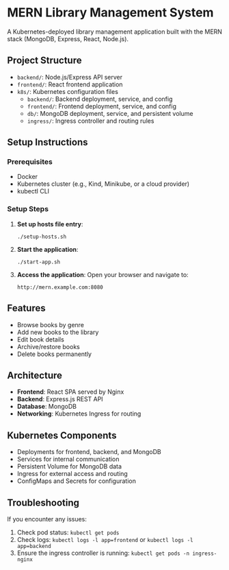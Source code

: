 # MERN Library Management System

A Kubernetes-deployed library management application built with the MERN stack (MongoDB, Express, React, Node.js).

## Project Structure

- `backend/`: Node.js/Express API server
- `frontend/`: React frontend application
- `k8s/`: Kubernetes configuration files
  - `backend/`: Backend deployment, service, and config
  - `frontend/`: Frontend deployment, service, and config
  - `db/`: MongoDB deployment, service, and persistent volume
  - `ingress/`: Ingress controller and routing rules

## Setup Instructions

### Prerequisites

- Docker
- Kubernetes cluster (e.g., Kind, Minikube, or a cloud provider)
- kubectl CLI

### Setup Steps

1. **Set up hosts file entry**:
   ```
   ./setup-hosts.sh
   ```

2. **Start the application**:
   ```
   ./start-app.sh
   ```

3. **Access the application**:
   Open your browser and navigate to:
   ```
   http://mern.example.com:8080
   ```

## Features

- Browse books by genre
- Add new books to the library
- Edit book details
- Archive/restore books
- Delete books permanently

## Architecture

- **Frontend**: React SPA served by Nginx
- **Backend**: Express.js REST API
- **Database**: MongoDB
- **Networking**: Kubernetes Ingress for routing

## Kubernetes Components

- Deployments for frontend, backend, and MongoDB
- Services for internal communication
- Persistent Volume for MongoDB data
- Ingress for external access and routing
- ConfigMaps and Secrets for configuration

## Troubleshooting

If you encounter any issues:

1. Check pod status: `kubectl get pods`
2. Check logs: `kubectl logs -l app=frontend` or `kubectl logs -l app=backend`
3. Ensure the ingress controller is running: `kubectl get pods -n ingress-nginx`